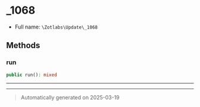 
# _1068





* Full name: `\Zotlabs\Update\_1068`




## Methods


### run



```php
public run(): mixed
```












***


***
> Automatically generated on 2025-03-19
